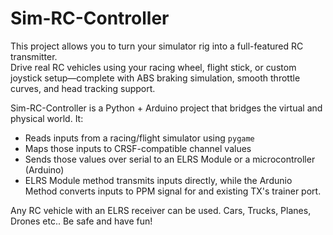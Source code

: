 # Sim-RC-Controller
 This project allows you to turn your simulator rig into a full-featured RC transmitter.  
Drive real RC vehicles using your racing wheel, flight stick, or custom joystick setup—complete with ABS braking simulation, smooth throttle curves, and head tracking support.

Sim-RC-Controller is a Python + Arduino project that bridges the virtual and physical world. It:
- Reads inputs from a racing/flight simulator using `pygame`
- Maps those inputs to CRSF-compatible channel values
- Sends those values over serial to an ELRS Module or a microcontroller (Arduino)
- ELRS Module method transmits inputs directly, while the Ardunio Method converts inputs to PPM signal for and existing TX's trainer port.

Any RC vehicle with an ELRS receiver can be used.  Cars, Trucks, Planes, Drones etc.. Be safe and have fun!
